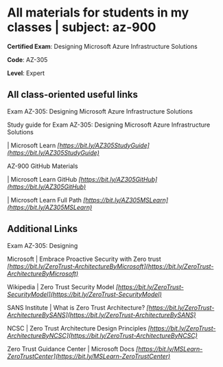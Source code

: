# All materials for students in my classes | subject: az-900

**Certified Exam**: Designing Microsoft Azure Infrastructure Solutions

**Code**: AZ-305

**Level**: Expert

## All class-oriented useful links
Exam AZ-305: Designing Microsoft Azure Infrastructure Solutions

Study guide for Exam AZ-305: Designing Microsoft Azure Infrastructure Solutions

| Microsoft Learn
_[https://bit.ly/AZ305StudyGuide](https://bit.ly/AZ305StudyGuide)_

AZ-900 GitHub Materials

| Microsoft Learn GitHub
_[https://bit.ly/AZ305GitHub](https://bit.ly/AZ305GitHub)_


| Microsoft Learn Full Path
_[https://bit.ly/AZ305MSLearn](https://bit.ly/AZ305MSLearn)_

## Additional Links
Exam AZ-305: Designing

Microsoft | Embrace Proactive Security with Zero trust
_[https://bit.ly/ZeroTrust-ArchitectureByMicrosoft](https://bit.ly/ZeroTrust-ArchitectureByMicrosoft)_

Wikipedia | Zero Trust Security Model
_[https://bit.ly/ZeroTrust-SecurityModel](https://bit.ly/ZeroTrust-SecurityModel)_

SANS Institute | What is Zero Trust Architecture?
_[https://bit.ly/ZeroTrust-ArchitectureBySANS](https://bit.ly/ZeroTrust-ArchitectureBySANS)_

NCSC | Zero Trust Architecture Design Principles
_[https://bit.ly/ZeroTrust-ArchitectureByNCSC](https://bit.ly/ZeroTrust-ArchitectureByNCSC)_

Zero Trust Guidance Center | Microsoft Docs
_[https://bit.ly/MSLearn-ZeroTrustCenter](https://bit.ly/MSLearn-ZeroTrustCenter)_

